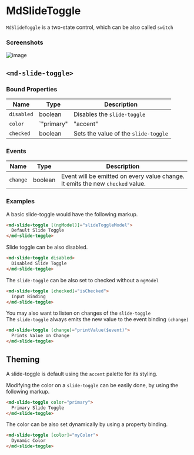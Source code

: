 # MdSlideToggle
`MdSlideToggle` is a two-state control, which can be also called `switch`

### Screenshots
![image](https://material.angularjs.org/material2_assets/slide-toggle/toggles.png)

## `<md-slide-toggle>`
### Bound Properties

| Name | Type | Description |
| --- | --- | --- |
| `disabled` | boolean | Disables the `slide-toggle` |
| `color` | `"primary" | "accent" | "warn"` | The color palette of the `slide-toggle` |
| `checked` | boolean | Sets the value of the `slide-toggle` |

### Events
| Name | Type | Description |
| --- | --- | --- |
| `change` | boolean | Event will be emitted on every value change.<br/>It emits the new `checked` value. |

### Examples
A basic slide-toggle would have the following markup.
```html
<md-slide-toggle [(ngModel)]="slideToggleModel">
  Default Slide Toggle
</md-slide-toggle>
```

Slide toggle can be also disabled.
```html
<md-slide-toggle disabled>
  Disabled Slide Toggle
</md-slide-toggle>
```

The `slide-toggle` can be also set to checked without a `ngModel`
```html
<md-slide-toggle [checked]="isChecked">
  Input Binding
</md-slide-toggle>
```

You may also want to listen on changes of the `slide-toggle`<br/>
The `slide-toggle` always emits the new value to the event binding `(change)`
```html
<md-slide-toggle (change)="printValue($event)">
  Prints Value on Change
</md-slide-toggle>
```

## Theming
A slide-toggle is default using the `accent` palette for its styling.

Modifying the color on a `slide-toggle` can be easily done, by using the following markup.
```html
<md-slide-toggle color="primary">
  Primary Slide Toggle
</md-slide-toggle>
```

The color can be also set dynamically by using a property binding.
```html
<md-slide-toggle [color]="myColor">
  Dynamic Color
</md-slide-toggle>
```
